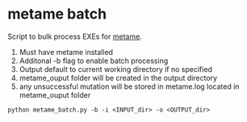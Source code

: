 # metame batch
Script to bulk process EXEs for [metame](https://github.com/a0rtega/metame).

1) Must have metame installed
2) Additonal -b flag to enable batch processing
3) Output default to current working directory if no specified
4) metame_ouput folder will be created in the output directory
5) any unsuccessful mutation will be stored in metame.log located in metame_ouput folder

```python metame_batch.py -b -i <INPUT_dir> -o <OUTPUT_dir>```
